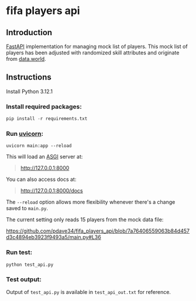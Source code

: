 # fifa players api

## Introduction

[FastAPI](https://fastapi.tiangolo.com/) implementation for managing mock list of players. This mock list of players has been adjusted with randomized skill attributes and originate from [data.world](https://data.world/raghav333/fifa-players).

## Instructions

Install Python 3.12.1

### Install required packages:

```python
pip install -r requirements.txt
```

### Run [uvicorn](https://www.uvicorn.org/):

```console
uvicorn main:app --reload
```

This will load an [ASGI](https://asgi.readthedocs.io/en/latest/) server at:

> http://127.0.0.1:8000

You can also access docs at:

> http://127.0.0.1:8000/docs

The `--reload` option allows more flexibility whenever there's a change saved to `main.py`. 

The current setting only reads 15 players from the mock data file:

https://github.com/pdave34/fifa_players_api/blob/7a76406559063b84d457d3c4894eb3923f9493a5/main.py#L36

### Run test:

```console
python test_api.py
```

### Test output:

Output of `test_api.py` is available in `test_api_out.txt` for reference.
